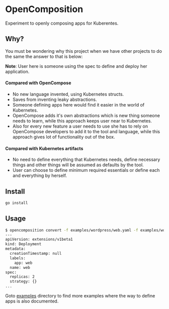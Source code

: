 # OpenComposition

Experiment to openly composing apps for Kuberentes.

## Why?

You must be wondering why this project when we have other projects to do the same
the answer to that is below:

**Note**: User here is someone using the spec to define and deploy her
application.

#### Compared with OpenCompose

* No new language invented, using Kubernetes structs.
* Saves from inventing leaky abstractions.
* Someone defining apps here would find it easier in the world of Kubernetes.
* OpenCompose adds it's own abstractions which is new thing someone needs to
learn, while this approach keeps user near to Kubernetes.
* Also for every new feature a user needs to use she has to rely on OpenCompose
developers to add it to the tool and language, while this approach gives lot of
functionality out of the box.

#### Compared with Kubernetes artifacts

* No need to define everything that Kubernetes needs, define necessary things
and other things will be assumed as defaults by the tool.
* User can choose to define minimum required essentials or define
each and everything by herself.


## Install

```bash
go install
```

## Usage

```bash
$ opencomposition convert -f examples/wordpress/web.yaml -f examples/wordpress/db.yaml
---
apiVersion: extensions/v1beta1
kind: Deployment
metadata:
  creationTimestamp: null
  labels:
    app: web
  name: web
spec:
  replicas: 2
  strategy: {}
...
```

Goto [examples](examples) directory to find more examples where the way to define apps is
also documented.

